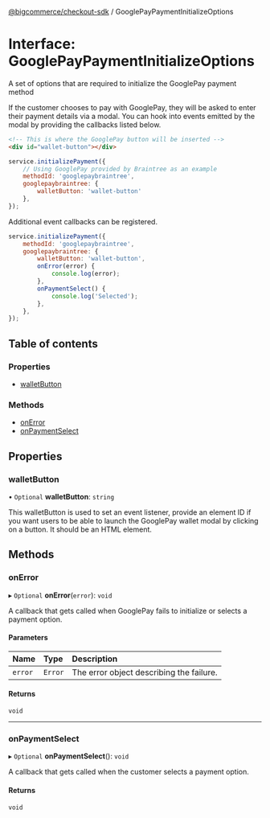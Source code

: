 [@bigcommerce/checkout-sdk](../README.md) / GooglePayPaymentInitializeOptions

# Interface: GooglePayPaymentInitializeOptions

A set of options that are required to initialize the GooglePay payment method

If the customer chooses to pay with GooglePay, they will be asked to
enter their payment details via a modal. You can hook into events emitted by
the modal by providing the callbacks listed below.

```html
<!-- This is where the GooglePay button will be inserted -->
<div id="wallet-button"></div>
```

```js
service.initializePayment({
    // Using GooglePay provided by Braintree as an example
    methodId: 'googlepaybraintree',
    googlepaybraintree: {
        walletButton: 'wallet-button'
    },
});
```

Additional event callbacks can be registered.

```js
service.initializePayment({
    methodId: 'googlepaybraintree',
    googlepaybraintree: {
        walletButton: 'wallet-button',
        onError(error) {
            console.log(error);
        },
        onPaymentSelect() {
            console.log('Selected');
        },
    },
});
```

## Table of contents

### Properties

- [walletButton](GooglePayPaymentInitializeOptions.md#walletbutton)

### Methods

- [onError](GooglePayPaymentInitializeOptions.md#onerror)
- [onPaymentSelect](GooglePayPaymentInitializeOptions.md#onpaymentselect)

## Properties

### walletButton

• `Optional` **walletButton**: `string`

This walletButton is used to set an event listener, provide an element ID if you want
users to be able to launch the GooglePay wallet modal by clicking on a button.
It should be an HTML element.

## Methods

### onError

▸ `Optional` **onError**(`error`): `void`

A callback that gets called when GooglePay fails to initialize or
selects a payment option.

#### Parameters

| Name | Type | Description |
| :------ | :------ | :------ |
| `error` | `Error` | The error object describing the failure. |

#### Returns

`void`

___

### onPaymentSelect

▸ `Optional` **onPaymentSelect**(): `void`

A callback that gets called when the customer selects a payment option.

#### Returns

`void`
